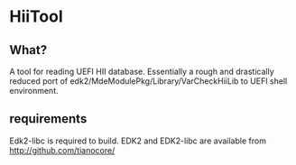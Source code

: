 # HiiTool

## What?
A tool for reading UEFI HII database. Essentially a rough and drastically reduced port of edk2/MdeModulePkg/Library/VarCheckHiiLib to UEFI shell environment.

## requirements

Edk2-libc is required to build. EDK2 and EDK2-libc are available from http://github.com/tianocore/
